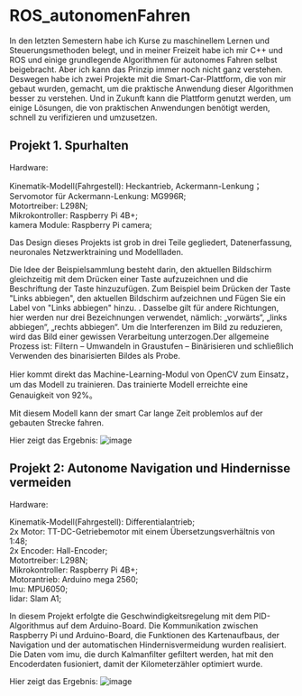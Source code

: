 # ROS_autonomenFahren
  In den letzten Semestern habe ich Kurse zu maschinellem Lernen und Steuerungsmethoden belegt, und in meiner Freizeit habe ich mir C++ und ROS und einige grundlegende Algorithmen für autonomes Fahren selbst beigebracht. Aber ich kann das Prinzip immer noch nicht ganz verstehen. Deswegen habe ich zwei Projekte mit die Smart-Car-Plattform, die von mir gebaut wurden, gemacht, um die praktische Anwendung dieser Algorithmen besser zu verstehen. Und in Zukunft kann die Plattform genutzt werden, um einige Lösungen, die von praktischen Anwendungen benötigt werden, schnell zu verifizieren und umzusetzen.

## Projekt 1. Spurhalten

Hardware:  

  Kinematik-Modell(Fahrgestell): Heckantrieb, Ackermann-Lenkung；  
  Servomotor für Ackermann-Lenkung: MG996R;  
  Motortreiber: L298N;  
  Mikrokontroller: Raspberry Pi 4B+;  
  kamera Module: Raspberry Pi camera;  
  
  Das Design dieses Projekts ist grob in drei Teile gegliedert, Datenerfassung, neuronales Netzwerktraining und Modellladen.
  
  Die Idee der Beispielsammlung besteht darin, den aktuellen Bildschirm gleichzeitig mit dem Drücken einer Taste aufzuzeichnen und die Beschriftung der Taste hinzuzufügen. Zum Beispiel beim Drücken der Taste "Links abbiegen", den aktuellen Bildschirm aufzeichnen und Fügen Sie ein Label von "Links abbiegen" hinzu. . Dasselbe gilt für andere Richtungen, hier werden nur drei Bezeichnungen verwendet, nämlich: „vorwärts“, „links abbiegen“, „rechts abbiegen“. Um die Interferenzen im Bild zu reduzieren, wird das Bild einer gewissen Verarbeitung unterzogen.Der allgemeine Prozess ist: Filtern – Umwandeln in Graustufen – Binärisieren und schließlich Verwenden des binarisierten Bildes als Probe.
  
  Hier kommt direkt das Machine-Learning-Modul von OpenCV zum Einsatz，um das Modell zu trainieren. Das trainierte Modell erreichte eine Genauigkeit von 92%。
  
  Mit diesem Modell kann der smart Car lange Zeit problemlos auf der gebauten Strecke fahren. 
  
  Hier zeigt das Ergebnis:
  ![image](https://github.com/HongshenLiu/ROS_autonomenFahren/blob/master/opencv_car/result.gif)

## Projekt 2: Autonome Navigation und Hindernisse vermeiden

Hardware:  

  Kinematik-Modell(Fahrgestell): Differentialantrieb;  
  2x Motor: TT-DC-Getriebemotor mit einem Übersetzungsverhältnis von 1:48;  
  2x Encoder: Hall-Encoder;  
  Motortreiber: L298N;  
  Mikrokontroller: Raspberry Pi 4B+;  
  Motorantrieb: Arduino mega 2560;  
  Imu: MPU6050;  
  lidar: Slam A1;  
  
In diesem Projekt erfolgte die Geschwindigkeitsregelung mit dem PID-Algorithmus auf dem Arduino-Board. Die Kommunikation zwischen Raspberry Pi und Arduino-Board, die Funktionen des Kartenaufbaus, der Navigation und der automatischen Hindernisvermeidung wurden realisiert. Die Daten vom imu, die durch Kalmanfilter gefiltert werden, hat mit den Encoderdaten fusioniert, damit der Kilometerzähler optimiert wurde.  

Hier zeigt das Ergebnis:
![image](https://github.com/HongshenLiu/ROS_autonomenFahren/blob/master/Smart_car/result.gif)

  

  
  
  
